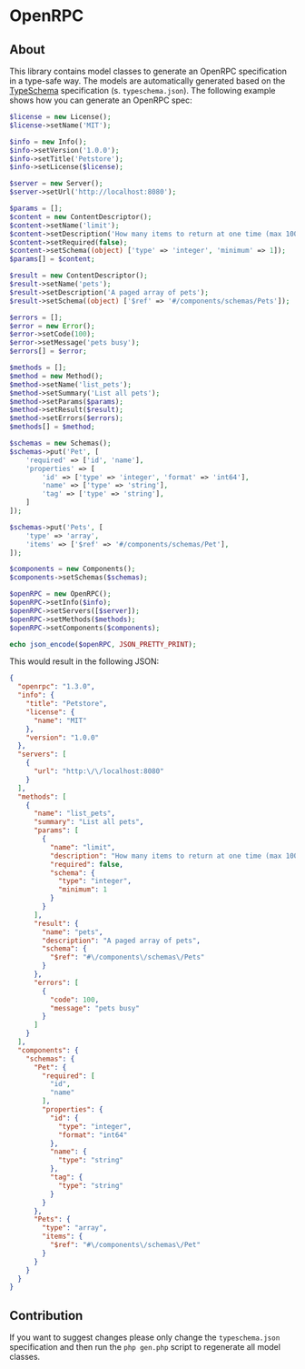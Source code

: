 
# OpenRPC

## About

This library contains model classes to generate an OpenRPC specification in a type-safe way. The models are
automatically generated based on the [TypeSchema](https://typeschema.org/) specification (s. `typeschema.json`). The
following example shows how you can generate an OpenRPC spec:

```php
$license = new License();
$license->setName('MIT');

$info = new Info();
$info->setVersion('1.0.0');
$info->setTitle('Petstore');
$info->setLicense($license);

$server = new Server();
$server->setUrl('http://localhost:8080');

$params = [];
$content = new ContentDescriptor();
$content->setName('limit');
$content->setDescription('How many items to return at one time (max 100)');
$content->setRequired(false);
$content->setSchema((object) ['type' => 'integer', 'minimum' => 1]);
$params[] = $content;

$result = new ContentDescriptor();
$result->setName('pets');
$result->setDescription('A paged array of pets');
$result->setSchema((object) ['$ref' => '#/components/schemas/Pets']);

$errors = [];
$error = new Error();
$error->setCode(100);
$error->setMessage('pets busy');
$errors[] = $error;

$methods = [];
$method = new Method();
$method->setName('list_pets');
$method->setSummary('List all pets');
$method->setParams($params);
$method->setResult($result);
$method->setErrors($errors);
$methods[] = $method;

$schemas = new Schemas();
$schemas->put('Pet', [
    'required' => ['id', 'name'],
    'properties' => [
        'id' => ['type' => 'integer', 'format' => 'int64'],
        'name' => ['type' => 'string'],
        'tag' => ['type' => 'string'],
    ]
]);

$schemas->put('Pets', [
    'type' => 'array',
    'items' => ['$ref' => '#/components/schemas/Pet'],
]);

$components = new Components();
$components->setSchemas($schemas);

$openRPC = new OpenRPC();
$openRPC->setInfo($info);
$openRPC->setServers([$server]);
$openRPC->setMethods($methods);
$openRPC->setComponents($components);

echo json_encode($openRPC, JSON_PRETTY_PRINT);

```

This would result in the following JSON:

```json
{
  "openrpc": "1.3.0",
  "info": {
    "title": "Petstore",
    "license": {
      "name": "MIT"
    },
    "version": "1.0.0"
  },
  "servers": [
    {
      "url": "http:\/\/localhost:8080"
    }
  ],
  "methods": [
    {
      "name": "list_pets",
      "summary": "List all pets",
      "params": [
        {
          "name": "limit",
          "description": "How many items to return at one time (max 100)",
          "required": false,
          "schema": {
            "type": "integer",
            "minimum": 1
          }
        }
      ],
      "result": {
        "name": "pets",
        "description": "A paged array of pets",
        "schema": {
          "$ref": "#\/components\/schemas\/Pets"
        }
      },
      "errors": [
        {
          "code": 100,
          "message": "pets busy"
        }
      ]
    }
  ],
  "components": {
    "schemas": {
      "Pet": {
        "required": [
          "id",
          "name"
        ],
        "properties": {
          "id": {
            "type": "integer",
            "format": "int64"
          },
          "name": {
            "type": "string"
          },
          "tag": {
            "type": "string"
          }
        }
      },
      "Pets": {
        "type": "array",
        "items": {
          "$ref": "#\/components\/schemas\/Pet"
        }
      }
    }
  }
}
```

## Contribution

If you want to suggest changes please only change the `typeschema.json` specification and then run
the `php gen.php` script to regenerate all model classes.
